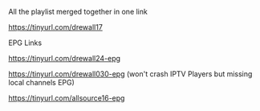 All the playlist merged together in one link

https://tinyurl.com/drewall17

EPG Links

https://tinyurl.com/drewall24-epg

https://tinyurl.com/drewall030-epg (won't crash IPTV Players but missing local channels EPG)

https://tinyurl.com/allsource16-epg
